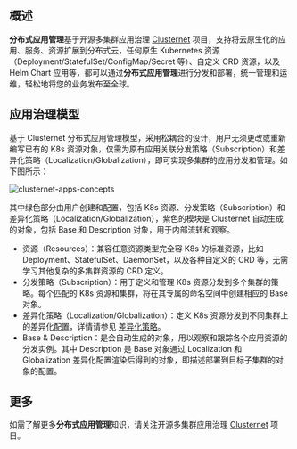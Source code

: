 ## 概述

**分布式应用管理**基于开源多集群应用治理 [Clusternet](https://github.com/clusternet/clusternet) 项目，支持将云原生化的应用、服务、资源扩展到分布式云，任何原生 Kubernetes 资源（Deployment/StatefulSet/ConfigMap/Secret 等）、自定义 CRD 资源，以及 Helm Chart 应用等，都可以通过**分布式应用管理**进行分发和部署，统一管理和运维，轻松地将您的业务发布至全球。

## 应用治理模型

基于 Clusternet 分布式应用管理模型，采用松耦合的设计，用户无须更改或重新编写已有的 K8s 资源对象，仅需为原有应用关联分发策略（Subscription）和差异化策略（Localization/Globalization），即可实现多集群的应用分发和管理。如下图所示：

![clusternet-apps-concepts](https://main.qcloudimg.com/raw/7eca100f5e1f1b7c76ae7a58332ca006.png)

其中绿色部分由用户创建和配置，包括 K8s 资源、分发策略（Subscription）和差异化策略（Localization/Globalization），紫色的模块是 Clusternet 自动生成的对象，包括 Base 和 Description 对象，用于内部流转和观察。

- 资源（Resources）：兼容任意资源类型完全容 K8s 的标准资源，比如Deployment、StatefulSet、DaemonSet，以及各种自定义的 CRD 等，无需学习其他复杂的多集群资源的 CRD 定义。
- 分发策略（Subscription）：用于定义和管理 K8s 资源分发到多个集群的策略。每个匹配的 K8s 资源和集群，将在其专属的命名空间中创建相应的 Base 对象。
- 差异化策略（Localization/Globalization）：定义 K8s 资源分发到不同集群上的差异化配置，详情请参见 [差异化策略](https://cloud.tencent.com/document/product/1517/63258)。
- Base & Description：是会自动生成的对象，用以观察和跟踪各个应用资源的分发实例。其中 Description 是 Base 对象通过 Localization 和 Globalization 差异化配置渲染后得到的对象，即描述部署到目标子集群的对象的配置。


## 更多

如需了解更多**分布式应用管理**知识，请关注开源多集群应用治理 [Clusternet](https://github.com/clusternet/clusternet) 项目。








